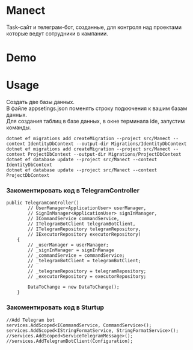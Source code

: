 # Manect
Task-сайт и телеграм-бот, созданные, для контроля над проектами которые ведут сотрудники в кампании.
# Demo


# Usage
Создать две базы данных.    
В файле appsetings.json поменять строку подкючения к вашим базам данных.    
Для создания таблиц в базе данных, в окне терминала ide, запустим команды.

`dotnet ef migrations add createMigration --project src/Manect --context IdentityDbContext --output-dir Migrations/IdentityDbContext`  
`dotnet ef migrations add createMigration --project src/Manect --context ProjectDbContext --output-dir Migrations/ProjectDbContext`  
`dotnet ef database update --project src/Manect --context IdentityDbContext`     
`dotnet ef database update --project src/Manect --context ProjectDbContext`

### Закоментировать код в TelegramController 

```
public TelegramController()
        // UserManager<ApplicationUser> userManager,
        // SignInManager<ApplicationUser> signInManager,
        // ICommandService commandService,
        // ITelegramBotClient telegramBotClient,
        // ITelegramRepository telegramRepository,
        // IExecutorRepository executorRepository)
    {
        // _userManager = userManager;
        // _signInManager = signInManage
        // _commandService = commandService;
        // _telegramBotClient = telegramBotClient;
        //
        // _telegramRepository = telegramRepository;
        // _executorRepository = executorRepository;

        DataToChange = new DataToChange();
    }

```

### Закоментировать код в Sturtup

```
//Add Telegram bot
services.AddScoped<ICommandService, CommandService>();
services.AddScoped<IStringFormatService, StringFormatService>();
//services.AddScoped<ServiceTelegramMessage>();
//services.AddTelegramBotClient(Configuration);
```

